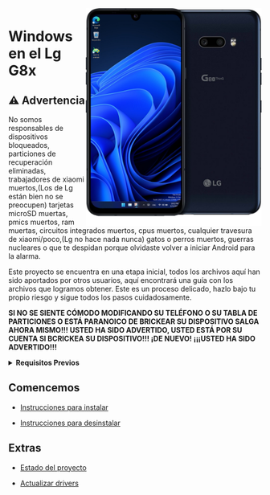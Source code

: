  <img align="right" src="https://github.com/Icesito68/Port-Windows-11-Lg-G8x/blob/main/mh2lm.png" width="350" alt="Windows 11 Running On A Lg G8x">


# Windows en el Lg G8x 

## ⚠️ Advertencia

No somos responsables de dispositivos bloqueados, particiones de recuperación eliminadas, trabajadores de xiaomi muertos,(Los de Lg están bien no se preocupen) tarjetas microSD muertas, pmics muertos, ram muertas, circuitos integrados muertos, cpus muertos, cualquier travesura de xiaomi/poco,(Lg no hace nada nunca) gatos o perros muertos, guerras nucleares o que te despidan porque olvidaste volver a iniciar Android para la alarma.

Este proyecto se encuentra en una etapa inicial, todos los archivos aquí han sido aportados por otros usuarios, aquí encontrará una guía con los archivos que logramos obtener. Este es un proceso delicado, hazlo bajo tu propio riesgo y sigue todos los pasos cuidadosamente.

**SI NO SE SIENTE CÓMODO MODIFICANDO SU TELÉFONO O SU TABLA DE PARTICIONES O ESTÁ PARANOICO DE BRICKEAR SU DISPOSITIVO SALGA AHORA MISMO!!! USTED HA SIDO ADVERTIDO, USTED ESTÁ POR SU CUENTA SI BCRICKEA SU DISPOSITIVO!!! ¡DE NUEVO! ¡¡¡USTED HA SIDO ADVERTIDO!!!**

<details>
<summary><a><strong>Requisitos Previos</strong></a></summary>

- ¡HACER UN BACKUP DE TODAS LAS PARTICIONES CON QFIL!

- Tener el bootloader desbloqueado

- Tener el [TWRP](https://drive.google.com/file/d/1xc9DhNX5bj8PZKOZc09N5QhtOGamKD9o/view?usp=share_link) u [Orange Fox](https://drive.google.com/file/d/1EGyZOBfdfZ_4nAqD7FURbJ-Bvq3E4ckO/view?usp=share_link) instalado (ambos se instalan como módulos de magisk)

- Tener descargadas las [Platform Tools](https://developer.android.com/studio/releases/platform-tools?hl=es-419)

- Tener un [ISO de Windows 11 Arm](https://uupdump.net/)

- Tener [Parted](https://www.mediafire.com/file/s9bjano4pezphou/parted/file) (Este archivo pertenece a [Gus33000](https://github.com/gus33000))

- Tener el script de [Mass Storage Mode](https://www.mediafire.com/file/m4yecbhu9fifjy7/msc.sh/file) (Este archivo pertenece a [Gus33000](https://github.com/gus33000)) o  Tener la imagen para entrar en [Mass Storage Mode](https://drive.google.com/file/d/13aqm-Hq4mWz5xDn9jSNxFSoF-qkEmUBx/view?usp=share_link) (gracias a Molly por compartirla)

- Tener la [Uefi del G8x](https://github.com/edk2-porting/edk2-msm/releases/tag/2302.1-mh2lm)
 
- Tener los [Drivers](https://github.com/Icesito68/LGE-SM8150-Drivers/releases/tag/2303.00) y el [Instalador](https://github.com/WOA-Project/DriverUpdater/releases/)

- [Qfil](https://drive.google.com/file/d/1P7uGjIirqGRdkwlxgKf_idepDlv6_u-q/view?usp=sharing) para los backups y flasheos necesarios

- [Drivers de Qfil](https://drive.google.com/file/d/1sPJm1RuSoVX9JMEs-Gx8xNuEDadO6rpj/view?usp=sharing) necesarios para que Qfil funcione 

- [Firehose para el g8x](https://drive.google.com/file/d/1ekI_d2-P9GdoakkSgk2hK1WHbQLIPlTQ/view?usp=sharing) necesario para que Qfil funcione

  </summary>
</details>

## Comencemos

- [Instrucciones para instalar](https://github.com/Icesito68/Port-Windows-11-Lg-G8x/blob/main/guide/Espa%C3%B1ol/1-Particiones.md)

- [Instrucciones para desinstalar](https://github.com/Icesito68/Port-Windows-11-Lg-G8x/blob/main/guide/Espa%C3%B1ol/Desinstalar.md)


## Extras

- [Estado del proyecto](https://github.com/Icesito68/Port-Windows-11-Lg-G8x/blob/main/guide/Espa%C3%B1ol/Estado.md)

- [Actualizar drivers](https://github.com/Icesito68/Port-Windows-11-Lg-G8x/blob/main/guide/Espa%C3%B1ol/Actualizar.md)
